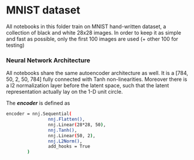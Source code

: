 # MNIST dataset

All notebooks in this folder train on MNIST hand-written dataset, a collection of black and white 28x28 images.
In order to keep it as simple and fast as possible, only the first 100 images are used (+ other 100 for testing)

### Neural Network Architecture

All notebooks share the same autoencoder architecture as well. It is a [784, 50, 2, 50, 784] fully connected with Tanh non-linearities. Moreover there is a l2 normalization layer before the latent space, such that the latent representation actually lay on the 1-D unit circle.

The ***encoder*** is defined as
```bash
encoder = nnj.Sequential(
                nnj.Flatten(),
                nnj.Linear(28*28, 50),
                nnj.Tanh(),
                nnj.Linear(50, 2),
                nnj.L2Norm(),
                add_hooks = True
        )
```
